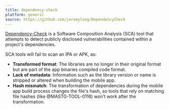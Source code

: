 ```yaml
---
title: dependency-check
platform: generic
source: https://github.com/jeremylong/DependencyCheck
---
```


[Dependency-Check](https://github.com/jeremylong/DependencyCheck) is a Software Composition Analysis (SCA) tool that attempts to detect publicly disclosed vulnerabilities contained within a project's dependencies.

SCA tools will fail to scan an IPA or APK, as:

- **Transformed format**: The libraries are no longer in their original format but are part of the app binaries compiled code format.
- **Lack of metadata**: Information such as the library version or name is stripped or altered when building the mobile app.
- **Hash mismatch**: The transformation of dependencies during the mobile app build process changes the file's hash, so tools that rely on matching file hashes (like @MASTG-TOOL-0116) won’t work after the transformation.
